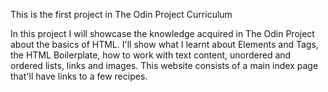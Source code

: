 This is the first project in The Odin Project Curriculum

In this project I will showcase the knowledge acquired in The Odin Project
about the basics of HTML.
I'll show what I learnt about Elements and Tags, the HTML Boilerplate, how to work with text content, unordered and ordered lists, links and images.
This website consists of a main index page that'll have links to a few recipes.
